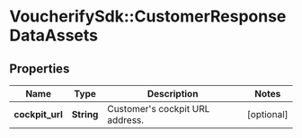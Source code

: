 # VoucherifySdk::CustomerResponseDataAssets

## Properties

| Name | Type | Description | Notes |
| ---- | ---- | ----------- | ----- |
| **cockpit_url** | **String** | Customer&#39;s cockpit URL address. | [optional] |

